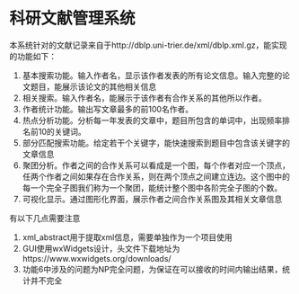 # 科研文献管理系统

本系统针对的文献记录来自于http://dblp.uni-trier.de/xml/dblp.xml.gz，能实现的功能如下：
<ol>
  <li>
    基本搜索功能。输入作者名，显示该作者发表的所有论文信息。输入完整的论文题目，能展示该论文的其他相关信息
  </li>
  <li>
    相关搜索。输入作者名，能展示于该作者有合作关系的其他所以作者。
  </li>
  <li>
    作者统计功能。输出写文章最多的前100名作者。
  </li>
  <li>
    热点分析功能。分析每一年发表的文章中，题目所包含的单词中，出现频率排名前10的关键词。
  </li>
  <li>
    部分匹配搜索功能。给定若干个关键字，能快速搜索到题目中包含该关键字的文章信息
  </li>
  <li>
    聚团分析。作者之间的合作关系可以看成是一个图，每个作者对应一个顶点，任两个作者之间如果存在合作关系，则在两个顶点之间建立连边。这个图中的每一个完全子图我们称为一个聚团，能统计整个图中各阶完全子图的个数。
  </li>
  <li>
    可视化显示。通过图形化界面，展示作者之间合作关系图及其相关文章信息
  </li>
</ol>
有以下几点需要注意
<ol>
  <li>
    xml_abstract用于提取xml信息，需要单独作为一个项目使用
  </li>
  <li>
    GUI使用wxWidgets设计，头文件下载地址为https://www.wxwidgets.org/downloads/
  </li>
  <li>
    功能6中涉及的问题为NP完全问题，为保证在可以接收的时间内输出结果，统计并不完全
  </li>
</ol>
